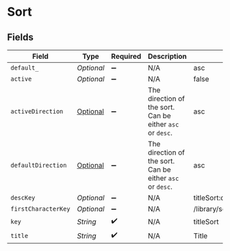 # Sort


## Fields

| Field                                                                     | Type                                                                      | Required                                                                  | Description                                                               | Example                                                                   |
| ------------------------------------------------------------------------- | ------------------------------------------------------------------------- | ------------------------------------------------------------------------- | ------------------------------------------------------------------------- | ------------------------------------------------------------------------- |
| `default_`                                                                | *Optional<String>*                                                        | :heavy_minus_sign:                                                        | N/A                                                                       | asc                                                                       |
| `active`                                                                  | *Optional<Boolean>*                                                       | :heavy_minus_sign:                                                        | N/A                                                                       | false                                                                     |
| `activeDirection`                                                         | [Optional<ActiveDirection>](../../models/operations/ActiveDirection.md)   | :heavy_minus_sign:                                                        | The direction of the sort. Can be either `asc` or `desc`.<br/>            | asc                                                                       |
| `defaultDirection`                                                        | [Optional<DefaultDirection>](../../models/operations/DefaultDirection.md) | :heavy_minus_sign:                                                        | The direction of the sort. Can be either `asc` or `desc`.<br/>            | asc                                                                       |
| `descKey`                                                                 | *Optional<String>*                                                        | :heavy_minus_sign:                                                        | N/A                                                                       | titleSort:desc                                                            |
| `firstCharacterKey`                                                       | *Optional<String>*                                                        | :heavy_minus_sign:                                                        | N/A                                                                       | /library/sections/2/firstCharacter                                        |
| `key`                                                                     | *String*                                                                  | :heavy_check_mark:                                                        | N/A                                                                       | titleSort                                                                 |
| `title`                                                                   | *String*                                                                  | :heavy_check_mark:                                                        | N/A                                                                       | Title                                                                     |